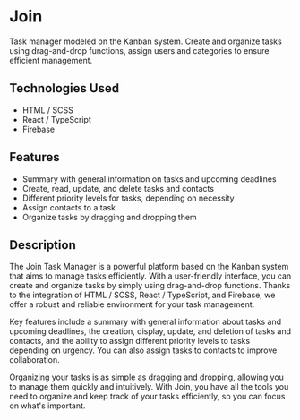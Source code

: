 # Join

Task manager modeled on the Kanban system. Create and organize tasks using drag-and-drop functions, assign users and categories to ensure efficient management.

## Technologies Used

- HTML / SCSS
- React / TypeScript
- Firebase

## Features

- Summary with general information on tasks and upcoming deadlines
- Create, read, update, and delete tasks and contacts
- Different priority levels for tasks, depending on necessity
- Assign contacts to a task
- Organize tasks by dragging and dropping them

## Description

The Join Task Manager is a powerful platform based on the Kanban system that aims to manage tasks efficiently. With a user-friendly interface, you can create and organize tasks by simply using drag-and-drop functions. Thanks to the integration of HTML / SCSS, React / TypeScript, and Firebase, we offer a robust and reliable environment for your task management.

Key features include a summary with general information about tasks and upcoming deadlines, the creation, display, update, and deletion of tasks and contacts, and the ability to assign different priority levels to tasks depending on urgency. You can also assign tasks to contacts to improve collaboration.

Organizing your tasks is as simple as dragging and dropping, allowing you to manage them quickly and intuitively. With Join, you have all the tools you need to organize and keep track of your tasks efficiently, so you can focus on what's important.
